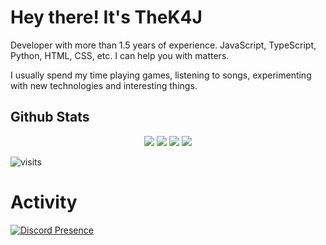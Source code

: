 # Hey there! It's TheK4J


Developer with more than 1.5 years of experience. JavaScript, TypeScript, Python, HTML, CSS, etc. I can help you with matters.

I usually spend my time playing games, listening to songs, experimenting with new technologies and interesting things.

    
</p>

## Github Stats

<p align="center">
    <img src="https://github-readme-stats.vercel.app/api?username=TheK4J&show_icons=true&hide_title=true&theme=radical&text_color=FF9DD9&count_private=true&include_all_commits=true" />
    <img src="https://github-readme-stats.vercel.app/api/top-langs/?username=TheK4J&layout=compact&text_color=FF9DD9&title_color=FF9DD9&bg_color=141321&count_private=true&include_all_commits=true&langs_count=10&hide_title=true" />
    <img src="https://github-profile-trophy.vercel.app/?username=TheK4J&theme=radical" />
    <img src="https://activity-graph.herokuapp.com/graph?username=TheK4J&bg_color=141321&color=FF9DD9&line=FF9DD9&point=9dffc3" />
</p>

![visits](https://komarev.com/ghpvc/?username=barbarbar338)

# Activity
[![Discord Presence](https://lanyard-profile-readme.vercel.app/api/586566689781448725)](https://discord.com/users/586566689781448725)
